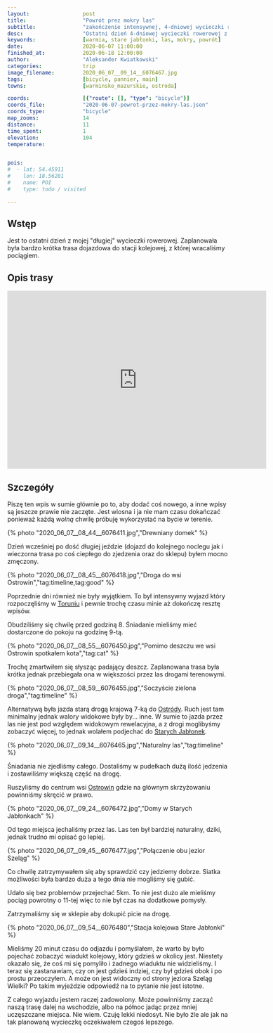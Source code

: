 ```yaml
---
layout:                 post
title:                  "Powrót prez mokry las"
subtitle:               "zakończenie intensywnej, 4-dniowej wycieczki rowerowej, dojazd do Starych Jabłonek"
desc:                   "Ostatni dzień 4-dniowej wycieczki rowerowej z Torunia. Tego dnia przejechaliśmy tylko przez las do Starych Jabłonek mając nadzieję, że kiedyś dalej na wschód z tego miejsca będziemy jechać rowerami."
keywords:               [warmia, stare jabłonki, las, mokry, powrót]
date:                   2020-06-07 11:00:00
finished_at:            2020-06-18 12:00:00
author:                 "Aleksander Kwiatkowski"
categories:             trip
image_filename:         2020_06_07__09_14__6076467.jpg
tags:                   [bicycle, pannier, main]
towns:                  [warminsko_mazurskie, ostroda]

coords:                 [{"route": [], "type": "bicycle"}]
coords_file:            "2020-06-07-powrot-przez-mokry-las.json"
coords_type:            "bicycle"
map_zooms:              14
distance:               11
time_spent:             1
elevation:              104
temperature:            


pois:
#  - lat: 54.45911
#    lon: 18.56281
#    name: POI
#    type: todo / visited

---
```


[wiki-ostroda]: https://pl.wikipedia.org/wiki/Ostr%C3%B3da
[wiki-ostrowin]: https://pl.wikipedia.org/wiki/Ostrowin
[wiki-torun]: https://pl.wikipedia.org/wiki/Toru%C5%84
[wiki-stare-jablonki]: https://pl.wikipedia.org/wiki/Stare_Jab%C5%82onki

## Wstęp

Jest to ostatni dzień z mojej "długiej" wycieczki rowerowej. Zaplanowała
była bardzo krótka trasa dojazdowa do stacji kolejowej, z której
wracaliśmy pociągiem.

## Opis trasy

<iframe height='405' width='590' frameborder='0' allowtransparency='true' scrolling='no' src='https://www.strava.com/activities/3578726161/embed/110d1ed1bb8117851ee6402a404cfaf943f71546'></iframe>

## Szczegóły

Piszę ten wpis w sumie głównie po to, aby dodać coś nowego, a inne wpisy są
jeszcze prawie nie zaczęte. Jest wiosna i ja nie mam czasu dokańczać ponieważ
każdą *wolną* chwilę próbuję wykorzystać na bycie w terenie.

{% photo "2020_06_07__08_44__6076411.jpg","Drewniany domek" %}

Dzień wcześniej po dość długiej jeździe (dojazd do kolejnego noclegu jak i wieczorna
trasa po coś ciepłego do zjedzenia oraz do sklepu) byłem mocno zmęczony.

{% photo "2020_06_07__08_45__6076418.jpg","Droga do wsi Ostrowin","tag:timeline,tag:good" %}

Poprzednie dni również nie były wyjątkiem. To był intensywny wyjazd który
rozpoczęliśmy w [Toruniu][wiki-torun] i pewnie trochę czasu minie aż
dokończę resztę wpisów.

Obudziliśmy się chwilę przed godziną 8. Śniadanie mieliśmy mieć dostarczone
do pokoju na godzinę 9-tą.

{% photo "2020_06_07__08_55__6076450.jpg","Pomimo deszczu we wsi Ostrowin spotkałem kota","tag:cat" %}

Trochę zmartwiłem się słysząc padający deszcz. Zaplanowana trasa była krótka jednak
przebiegała ona w większości przez las drogami terenowymi.

{% photo "2020_06_07__08_59__6076455.jpg","Soczyście zielona droga","tag:timeline" %}

Alternatywą była jazda starą drogą krajową 7-ką do [Ostródy][wiki-ostroda].
Ruch jest tam minimalny jednak walory widokowe były by... inne. W sumie to jazda
przez las nie jest pod względem widokowym rewelacyjna, a z drogi moglibyśmy zobaczyć
więcej, to jednak wolałem podjechać do [Starych Jabłonek][wiki-stare-jablonki].

{% photo "2020_06_07__09_14__6076465.jpg","Naturalny las","tag:timeline" %}

Śniadania nie zjedliśmy całego. Dostaliśmy w pudełkach dużą ilość jedzenia i zostawiliśmy
większą część na drogę.

Ruszyliśmy do centrum wsi [Ostrowin][wiki-ostrowin] gdzie na głównym skrzyżowaniu
powinniśmy skręcić w prawo.

{% photo "2020_06_07__09_24__6076472.jpg","Domy w Starych Jabłonkach" %}

Od tego miejsca jechaliśmy przez las. Las ten był bardziej naturalny, dziki,
jednak trudno mi opisać go lepiej.

{% photo "2020_06_07__09_45__6076477.jpg","Połączenie obu jezior Szeląg" %}

Co chwilę zatrzymywałem się aby sprawdzić czy jedziemy dobrze.
Siatka możliwości była bardzo duża a tego dnia nie mogliśmy się gubić.

Udało się bez problemów przejechać 5km. To nie jest dużo ale mieliśmy
pociąg powrotny o 11-tej więc to nie był czas na dodatkowe pomysły.

Zatrzymaliśmy się w sklepie aby dokupić picie na drogę.

{% photo "2020_06_07__09_54__6076480","Stacja kolejowa Stare Jabłonki" %}

Mieliśmy 20 minut czasu do odjazdu i pomyślałem, że warto by było
pojechać zobaczyć wiadukt kolejowy, który gdzieś w okolicy jest.
Niestety okazało się, że coś mi się pomyliło i żadnego wiaduktu nie widzieliśmy.
I teraz się zastanawiam, czy on jest gdzieś indziej, czy był gdzieś obok
i po prostu przeoczyłem. A może on jest widoczny od strony jeziora Szeląg Wielki?
Po takim wyjeździe odpowiedź na to pytanie nie jest istotne.

Z całego wyjazdu jestem raczej zadowolony. Może powinniśmy zacząć naszą trasę
dalej na wschodzie, albo na północ jadąc przez mniej uczęszczane miejsca.
Nie wiem. Czuję lekki niedosyt. Nie było źle ale jak na tak planowaną wycieczkę
oczekiwałem czegoś lepszego.
